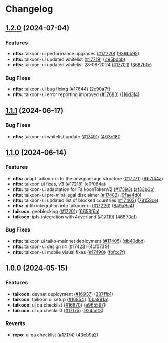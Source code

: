 # Changelog

## [1.2.0](https://github.com/taikoxyz/taiko-mono/compare/taikoon-ui-v1.1.1...taikoon-ui-v1.2.0) (2024-07-04)


### Features

* **nfts:** taikoon-ui performance upgrades ([#17720](https://github.com/taikoxyz/taiko-mono/issues/17720)) ([936bb95](https://github.com/taikoxyz/taiko-mono/commit/936bb95057815e5473d36304058a34be8c81ff76))
* **nfts:** taikoon-ui updated whitelist ([#17719](https://github.com/taikoxyz/taiko-mono/issues/17719)) ([4e5bdbb](https://github.com/taikoxyz/taiko-mono/commit/4e5bdbbe497c56a52a150dcc15213e8effb7a0d8))
* **nfts:** taikoon-ui updated whitelist 28-06-2024 ([#17701](https://github.com/taikoxyz/taiko-mono/issues/17701)) ([3687b1e](https://github.com/taikoxyz/taiko-mono/commit/3687b1eb81f6032713e3ca18824778e9193c1314))


### Bug Fixes

* **nfts:** taikoon-ui bug fixing ([#17644](https://github.com/taikoxyz/taiko-mono/issues/17644)) ([2c90a7f](https://github.com/taikoxyz/taiko-mono/commit/2c90a7fee984c8c1e3389076a3ed933de4e67215))
* **nfts:** taikoon-ui error reporting improved ([#17683](https://github.com/taikoxyz/taiko-mono/issues/17683)) ([116d3f4](https://github.com/taikoxyz/taiko-mono/commit/116d3f4886dea01333b829677ec9b6d4492479c6))

## [1.1.1](https://github.com/taikoxyz/taiko-mono/compare/taikoon-ui-v1.1.0...taikoon-ui-v1.1.1) (2024-06-17)


### Bug Fixes

* **nfts:** taikoon-ui whitelist update ([#17491](https://github.com/taikoxyz/taiko-mono/issues/17491)) ([403c18f](https://github.com/taikoxyz/taiko-mono/commit/403c18f7f77a94ef8675eacea7b512ea5a2ddfce))

## [1.1.0](https://github.com/taikoxyz/taiko-mono/compare/taikoon-ui-v1.0.0...taikoon-ui-v1.1.0) (2024-06-14)


### Features

* **nfts:** adapt taikoon-ui to the new package structure ([#17271](https://github.com/taikoxyz/taiko-mono/issues/17271)) ([6b7f44a](https://github.com/taikoxyz/taiko-mono/commit/6b7f44a2e2e6dc9ee63a565c95ba5023e66940c6))
* **nfts:** taikoon ui fixes, v3 ([#17218](https://github.com/taikoxyz/taiko-mono/issues/17218)) ([e0f064a](https://github.com/taikoxyz/taiko-mono/commit/e0f064aa7e288c17d23906127e6a77da5f81feda))
* **nfts:** taikoon-ui adaptation for TaikoonTokenV2 ([#17593](https://github.com/taikoxyz/taiko-mono/issues/17593)) ([af33b3b](https://github.com/taikoxyz/taiko-mono/commit/af33b3bce7a0e940a1857f56d6e012331f147cce))
* **nfts:** taikoon-ui pre-mint legal disclaimer ([#17482](https://github.com/taikoxyz/taiko-mono/issues/17482)) ([9fae4d0](https://github.com/taikoxyz/taiko-mono/commit/9fae4d04d8282424b8f74933381f0ef7c9a30255))
* **nfts:** taikoon-ui updated list of blocked countries ([#17403](https://github.com/taikoxyz/taiko-mono/issues/17403)) ([78153ce](https://github.com/taikoxyz/taiko-mono/commit/78153ced57ddfb331e9ed3186bbf8edc675e8251))
* **nfts:** ui-lib integration into taikoon-ui ([#17220](https://github.com/taikoxyz/taiko-mono/issues/17220)) ([849a3c4](https://github.com/taikoxyz/taiko-mono/commit/849a3c446936285c621176e332d1136c1f4ddb6b))
* **taikoon:** geoblocking ([#17201](https://github.com/taikoxyz/taiko-mono/issues/17201)) ([6658f6a](https://github.com/taikoxyz/taiko-mono/commit/6658f6ae553c3c02560a9fa622f1dd3f938c119d))
* **taikoon:** ipfs integration with 4everland ([#17119](https://github.com/taikoxyz/taiko-mono/issues/17119)) ([46670cf](https://github.com/taikoxyz/taiko-mono/commit/46670cfb8f087c87c42799d7ded3a0dc1258a963))


### Bug Fixes

* **nfts:** taikoon ui taiko-mainnet deployment ([#17405](https://github.com/taikoxyz/taiko-mono/issues/17405)) ([db40dbd](https://github.com/taikoxyz/taiko-mono/commit/db40dbdf5207dbcaad630d010728a621a644898d))
* **nfts:** taikoon-ui design r4 ([#17423](https://github.com/taikoxyz/taiko-mono/issues/17423)) ([4cf0739](https://github.com/taikoxyz/taiko-mono/commit/4cf073997fd9d68bdf525a279a89fcbb2008ca0a))
* **nfts:** taikoon-ui mobile visual fixes ([#17490](https://github.com/taikoxyz/taiko-mono/issues/17490)) ([fbfcc7f](https://github.com/taikoxyz/taiko-mono/commit/fbfcc7f3810d0122f46673944c39e5f4d759d4e0))

## 1.0.0 (2024-05-15)


### Features

* **taikoon:** devnet deployment ([#16937](https://github.com/taikoxyz/taiko-mono/issues/16937)) ([387ffb1](https://github.com/taikoxyz/taiko-mono/commit/387ffb1d18423f9e52dd9f668ddfaef748f7c97f))
* **taikoon:** taikoon ui setup ([#16854](https://github.com/taikoxyz/taiko-mono/issues/16854)) ([0ba891a](https://github.com/taikoxyz/taiko-mono/commit/0ba891a11f84d5a612dda10c5074d402cffd4100))
* **taikoon:** ui qa checklist ([#16870](https://github.com/taikoxyz/taiko-mono/issues/16870)) ([e965597](https://github.com/taikoxyz/taiko-mono/commit/e96559762d844b042bbf23de878883d3b647671a))
* **taikoon:** ui qa checklist ([#17175](https://github.com/taikoxyz/taiko-mono/issues/17175)) ([924adf3](https://github.com/taikoxyz/taiko-mono/commit/924adf3df2db4d4bee9a2af912705aea5dbc3659))


### Reverts

* **repo:** ui qa checklist ([#17174](https://github.com/taikoxyz/taiko-mono/issues/17174)) ([43cb9a2](https://github.com/taikoxyz/taiko-mono/commit/43cb9a2f82ae808fde282154cded508b52dd76b3))
